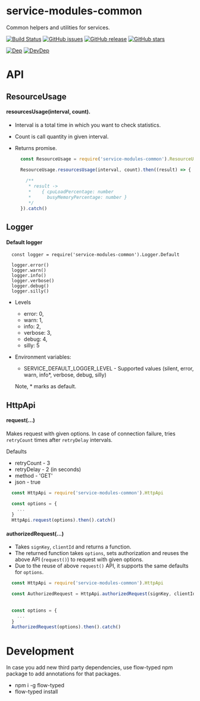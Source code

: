 # service-modules-common
Common helpers and utilities for services.

[![Build Status](https://travis-ci.org/renderforest/service-modules-common.svg?branch=master)](https://travis-ci.org/renderforest/service-modules-common)
[![GitHub issues](https://img.shields.io/github/issues/renderforest/service-modules-common.svg)](https://github.com/renderforest/service-modules-common/issues)
[![GitHub release](https://img.shields.io/github/release/renderforest/service-modules-common.svg)](https://github.com/renderforest/service-modules-common/releases)
[![GitHub stars](https://img.shields.io/github/stars/renderforest/service-modules-common.svg)](https://github.com/renderforest/service-modules-common/stargazers)

[![Dep](https://img.shields.io/david/renderforest/service-modules-common.svg)](https://github.com/renderforest/service-modules-common)
[![DevDep](https://img.shields.io/david/dev/renderforest/service-modules-common.svg)](https://github.com/renderforest/service-modules-common)

# API 
 
## ResourceUsage

#### resourcesUsage(interval, count). 

* Interval is a total time in which you want to check statistics. 
* Count is call quantity in given interval. 
* Returns promise.

  ``` javascript
    const ResourceUsage = require('service-modules-common').ResourceUsage
  
    ResourceUsage.resourcesUsage(interval, count).then((result) => {
      
      /**
       * result -> 
       *    { cpuLoadPercentage: number
       *      busyMemoryPercentage: number }
       */
    }).catch() 
  ```
 
## Logger

#### Default logger
  ```$xslt
    const logger = require('service-modules-common').Logger.Default
    
    logger.error()
    logger.warn()
    logger.info()
    logger.verbose()
    logger.debug()
    logger.silly()
  ```    
  
* Levels
   - error: 0,
   - warn: 1,
   - info: 2,
   - verbose: 3,
   - debug: 4,
   - silly: 5  
  
 
* Environment variables:
    - SERVICE_DEFAULT_LOGGER_LEVEL - Supported values (silent, error, warn, info*, verbose, debug, silly)

  Note, * marks as default.


## HttpApi

#### request(...)

Makes request with given options. In case of connection failure, tries `retryCount` times after `retryDelay` intervals.
 
Defaults
 * retryCount - 3
 * retryDelay - 2 (in seconds)
 * method - 'GET'
 * json - true
 
  ``` javascript
    const HttpApi = require('service-modules-common').HttpApi
  
    const options = {
      ...
    }
    HttpApi.request(options).then().catch() 
  ```

#### authorizedRequest(...)

 * Takes `signKey`, `clientId` and returns a function.
 * The returned function takes `options`, sets authorization and reuses the above API (`request()`) to request with given
 options.
 * Due to the reuse of above `request()` API, it supports the same defaults for `options`.
 
  ``` javascript
    const HttpApi = require('service-modules-common').HttpApi

    const AuthorizedRequest = HttpApi.authorizedRequest(signKey, clientId)
    
    
    const options = {
      ...
    }
    AuthorizedRequest(options).then().catch()
  ```
  
# Development
In case you add new third party dependencies, use flow-typed npm package to add annotations for that packages.
 * npm i -g flow-typed
 * flow-typed install
